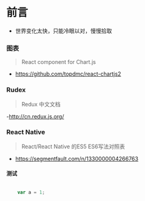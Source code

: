 

# 前言

- 世界变化太快，只能冷眼以对，慢慢拾取

### 图表

> React component for Chart.js

- https://github.com/topdmc/react-chartjs2


### Rudex

> Redux 中文文档

-http://cn.redux.js.org/




### React Native

> React/React Native 的ES5 ES6写法对照表

- https://segmentfault.com/n/1330000004266763



#### 测试

```JavaScript

    var a = 1;

```
